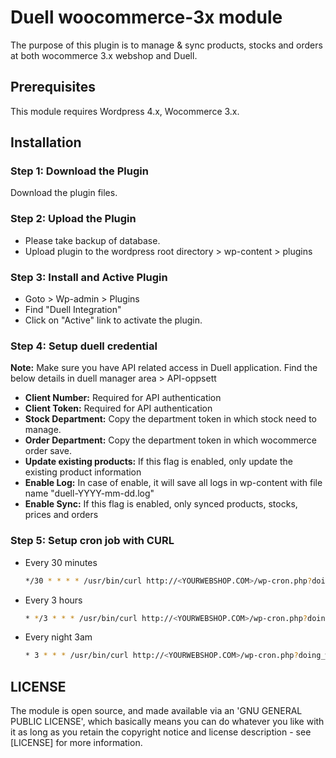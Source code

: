 Duell woocommerce-3x module
=====================

The purpose of this plugin is to manage & sync products, stocks and orders at both wocommerce 3.x webshop and Duell. 

Prerequisites
-------------

This module requires Wordpress 4.x,  Wocommerce 3.x.


Installation
------------

### Step 1: Download the Plugin

Download the plugin files.

### Step 2: Upload the Plugin

* Please take backup of database. 
* Upload plugin to the wordpress root directory > wp-content > plugins 

### Step 3: Install and Active Plugin

* Goto > Wp-admin > Plugins
* Find "Duell Integration" 
* Click on "Active" link to activate the plugin.

### Step 4: Setup duell credential

**Note:** Make sure you have API related access in Duell application. Find the below details in duell manager area > API-oppsett 

* **Client Number:** Required for API authentication
* **Client Token:** Required for API authentication
* **Stock Department:** Copy the department token in which stock need to manage.
* **Order Department:** Copy the department token in which wocommerce order save.
* **Update existing products:** If this flag is enabled, only update the existing product information
* **Enable Log:** In case of enable, it will save all logs in wp-content with file name  "duell-YYYY-mm-dd.log"
* **Enable Sync:** If this flag is enabled, only synced products, stocks, prices and orders

### Step 5: Setup cron job with CURL

* Every 30 minutes

  ```bash
  */30 * * * * /usr/bin/curl http://<YOURWEBSHOP.COM>/wp-cron.php?doing_wp_cron >/dev/null 2>&1
  ```
  
* Every 3 hours

  ```bash
  * */3 * * * /usr/bin/curl http://<YOURWEBSHOP.COM>/wp-cron.php?doing_wp_cron >/dev/null 2>&1
  ```
* Every night 3am

  ```bash
  * 3 * * * /usr/bin/curl http://<YOURWEBSHOP.COM>/wp-cron.php?doing_wp_cron >/dev/null 2>&1
  ```
 
LICENSE
-------

The module is open source, and made available via an 'GNU GENERAL PUBLIC LICENSE', which basically means you can do whatever you like with it as long as you retain the copyright notice and license description - see [LICENSE] for more information.


